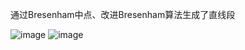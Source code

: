 通过Bresenham中点、改进Bresenham算法生成了直线段

![image](https://user-images.githubusercontent.com/107969965/177324096-5fb2a984-be64-4886-a6cd-f01d755e70be.png)
![image](https://user-images.githubusercontent.com/107969965/177324126-6441807e-2249-4e49-a88b-cec7c6e0fe87.png)
